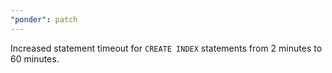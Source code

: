 ```yaml
---
"ponder": patch
---
```


Increased statement timeout for `CREATE INDEX` statements from 2 minutes to 60 minutes.
